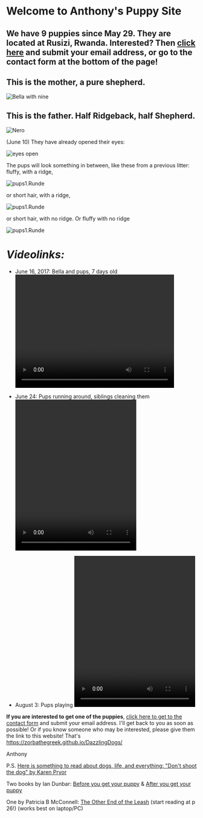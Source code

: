 # **Welcome to Anthony's Puppy Site**
## We have 9 puppies since May 29. They are located at Rusizi, Rwanda. Interested? Then [click here](contactform.html) and submit your email address, or go to the contact form at the bottom of the page!  

## **This is the mother, a pure shepherd.**
![Bella with nine](./img/BellaWithNinePuppies_new.JPG)
## This is the father. Half Ridgeback, half Shepherd.
![Nero](./img/Nero_new.JPG)

(June 10) They have already opened their eyes: 

![eyes open](./img/eyes_open.PNG)

The pups will look something in between, like these from a previous litter:
fluffy, with a ridge,

![pups1.Runde](./mix1.JPG)

or short hair, with a ridge,

![pups1.Runde](./mix2.JPG)

or short hair, with no ridge. Or fluffy with no ridge

![pups1.Runde](./mix3.JPG)

# *Videolinks:* 
* June 16, 2017: Bella and pups, 7 days old
<video src="https://zorbathegreek.github.io/DazzlingDogs/videos/Bella_and_Pups_320.mp4" width="420" height="300" controls preload></video>
 
* June 24: Pups running around, siblings cleaning them
<video src="https://zorbathegreek.github.io/DazzlingDogs/videos/IntactSocialInteraction-SiblingsCleaning.mp4" width="320" height="400" controls preload></video>
 
* August 3: Pups playing
<video src="https://zorbathegreek.github.io/DazzlingDogs/videos/Pups_playing.mp4" width="320" height="400" controls preload></video>
 
**If you are interested to get one of the puppies**, [click here to get to the contact form](./contactform.html) and submit your email address. I'll get back to you as soon as possible! Or if you know someone who may be interested, please give them the link to this website! That's https://zorbathegreek.github.io/DazzlingDogs/ 

Anthony

P.S. [Here is something to read about dogs, life, and everything: "Don't shoot the dog" by Karen Pryor](https://archive.org/download/DontShootTheDog/Dont-shoot-the-dog.pdf)

Two books by Ian Dunbar: [Before you get your puppy](http://www.dogstardaily.com/files/downloads/BEFORE_You_Get_Your_Puppy.pdf) & [After you get your puppy](http://www.dogstardaily.com/files/downloads/AFTER_You_Get_Your_Puppy.pdf)

One by Patricia B McConnell: [The Other End of the Leash](https://www.scribd.com/doc/76581766/The-Other-End-of-the-Leash#page=26) (start reading at p 26!) (works best on laptop/PC)

